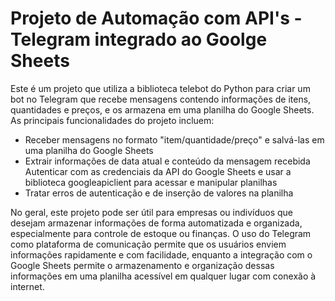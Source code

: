 # Projeto de Automação com API's - Telegram integrado ao Goolge Sheets
Este é um projeto que utiliza a biblioteca telebot do Python para criar um bot no Telegram que recebe mensagens contendo informações de itens, quantidades e preços, e os armazena em uma planilha do Google Sheets.
As principais funcionalidades do projeto incluem:

- Receber mensagens no formato "item/quantidade/preço" e salvá-las em uma planilha do Google Sheets
- Extrair informações de data atual e conteúdo da mensagem recebida
Autenticar com as credenciais da API do Google Sheets e usar a biblioteca googleapiclient para acessar e manipular planilhas
- Tratar erros de autenticação e de inserção de valores na planilha

No geral, este projeto pode ser útil para empresas ou indivíduos que desejam armazenar informações de forma automatizada e organizada, especialmente para controle de estoque ou finanças. O uso do Telegram como plataforma de comunicação permite que os usuários enviem informações rapidamente e com facilidade, enquanto a integração com o Google Sheets permite o armazenamento e organização dessas informações em uma planilha acessível em qualquer lugar com conexão à internet.
